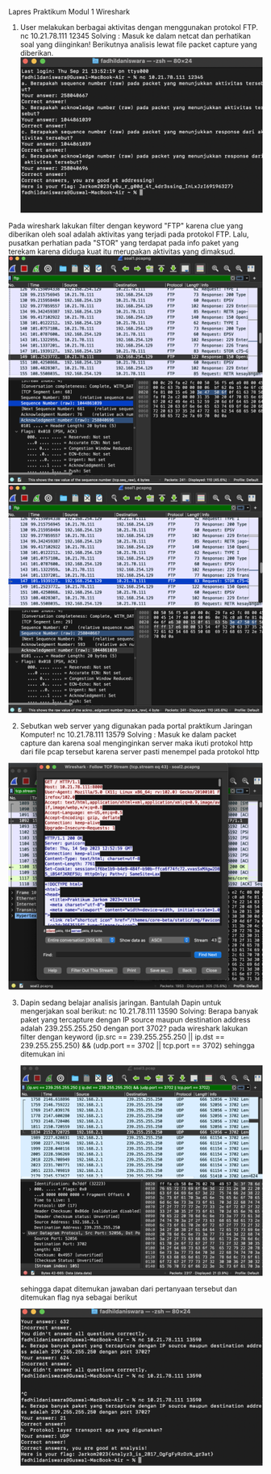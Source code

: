 Lapres Praktikum Modul 1 
Wireshark

1. User melakukan berbagai aktivitas dengan menggunakan protokol FTP.
   nc 10.21.78.111 12345
   Solving :
   Masuk ke dalam netcat dan perhatikan soal yang diinginkan! Berikutnya analisis lewat file packet capture yang diberikan.
![Windows PowerShell 9_21_2023 9_55_19 AM](https://github.com/fadhilad77/Lapres-jarkomm/blob/main/Screen%20Shot%202023-09-21%20at%2013.55.20.png)

Pada wireshark lakukan filter dengan keyword "FTP" karena clue yang diberikan oleh soal adalah aktivitas yang terjadi pada protokol FTP.
Lalu, pusatkan perhatian pada "STOR" yang terdapat pada info paket yang terekam karena diduga kuat itu merupakan aktivitas yang dimaksud.
![soal 1 FTP](https://github.com/fadhilad77/Lapres-jarkomm/blob/main/Screen%20Shot%202023-09-21%20at%2013.55.13.png)
![soal 1 FTP](https://github.com/fadhilad77/Lapres-jarkomm/blob/main/Screen%20Shot%202023-09-21%20at%2013.53.44.png)

2. Sebutkan web server yang digunakan pada portal praktikum Jaringan Komputer!
   nc 10.21.78.111 13579
   Solving :
   Masuk ke dalam packet capture dan karena soal menginginkan server maka ikuti protokol http dari file pcap tersebut karena server pasti menempel pada protokol http

![Wireshark · Follow HTTP Stream (tcp stream eq 2) · Wi-Fi 9_18_2023 8_02_15 PM](https://github.com/fadhilad77/Lapres-jarkomm/blob/main/Screen%20Shot%202023-09-20%20at%2021.30.30.png)

3. Dapin sedang belajar analisis jaringan. Bantulah Dapin untuk mengerjakan soal berikut:
   nc 10.21.78.111 13590
   Solving:
   Berapa banyak paket yang tercapture dengan IP source maupun destination address adalah 239.255.255.250 dengan port 3702?
   pada wireshark lakukan filter dengan keyword (ip.src == 239.255.255.250 || ip.dst == 239.255.255.250) && (udp.port == 3702 || tcp.port      == 3702) sehingga ditemukan ini

   ![soal 3](https://github.com/fadhilad77/Lapres-jarkomm/blob/main/Screen%20Shot%202023-09-20%20at%2022.03.52.png)

   sehingga dapat ditemukan jawaban dari pertanyaan tersebut dan ditemukan flag nya sebagai berikut

   ![jawaban soal 3](https://github.com/fadhilad77/Lapres-jarkomm/blob/main/Screen%20Shot%202023-09-20%20at%2022.04.06.png)
